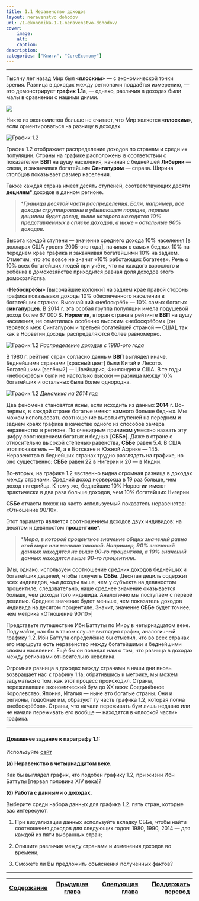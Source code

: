 ```yaml
---
title: 1.1 Неравенство доходов
layout: neravenstvo dohodov
url: /1-ekonomika-1-1-neravenstvo-dohodov/
cover:
    image: 
    alt: 
    caption: 
description:
categories: ["Книги", "CoreEconomy"]
---
```


-----

Тысячу лет назад Мир был «**плоским**» — с экономической точки зрения. Разница в доходах между регионами поддаётся измерению, — это демонстрирует **график 1.1а**, — однако, различия в доходах были малы в сравнении с нашими днями. 

![](/img/books/micro-core/pic1-1.png "")

Никто из экономистов больше не считает, что Мир является «**плоским**», если ориентироваться на разницу в доходах.

![График 1.2](/img/books/micro-core/pic1-2-e.png "График 1.2")

График 1.2 отображает распределение доходов по странам и среди их популяции. Страны на графике расположены в соответствии с показателем **ВВП** на душу населения, начиная с беднейшей **Либерии** — слева, и заканчивая богатейшим **Сингапуром** — справа. Ширина столбцов показывает размер населения.

Также каждая страна имеет десять ступеней, соответствующих десяти **децилям*** доходов в данном регионе.

>****Граница десятой части распределения. Если, например, все доходы сгруппированы в убывающем порядке, первым децилем будет доход, выше которого находятся 10% представленных в списке доходов, а ниже – остальные 90% доходов.***

Высота каждой ступени — значение среднего дохода 10% населения [в долларах США уровня 2005-ого года], начиная с самых бедных 10% на переднем крае графика и заканчивая богатейшими 10% на заднем. Отметим, что это вовсе не значит «10% работающих богатеев». Речь о 10% всех богатейших людей при учёте, что на каждого взрослого и ребёнка в домохозяйстве приходится равная доля доходов этого домохозяйства.

«**Небоскрёбы**» [высочайшие колонки] на заднем крае правой стороны графика показывают доходы 10% обеспеченного населения в богатейших странах. Высочайший «небоскрёб» — 10% самых богатых **сингапурцев**. В 2014 г. эта особая группа популяции имела подушевой доход более 67 000 $. **Норвегия**, вторая страна в рейтинге **ВВП** на душу населения, не отметилась особенно высоким «небоскрёбом» [он теряется меж Сингапуром и третьей богатейшей страной — США], так как в Норвегии доходы распределяются более равномерно.

![График 1.2](/img/books/micro-core/pic1-3.png "Распределение доходов с 1980-ого года")
*Распределение доходов с 1980-ого года*

В 1980 г. рейтинг стран согласно данным **ВВП** выглядел иначе. Беднейшими странами [красный цвет] были Китай и Лесото. Богатейшими [зелёный] — Швейцария, Финляндия и США. В те годы «небоскрёбы» были не настолько высоки — разница между 10% богатейших и остальных была более однородна.

![График 1.2](/img/books/micro-core/pic1-2-e.png "Динамика на 2014 год")
*Динамика на 2014 год*

Два феномена становятся ясны, если исходить из данных **2014** г. Во-первых, в каждой стране богатые имеют намного больше бедных. Мы можем использовать соотношение высоты ступеней на переднем и заднем краях графика в качестве одного из способов замера неравенства в регионе. По очевидным причинам уместно назвать эту цифру соотношением богатых и бедных [**СББе**]. Даже в стране с относительно высокой степенью равенства, **СББе** равен 5.4. В США этот показатель — 16, а в Ботсване и Южной Африке — 145. Неравенство в беднейших странах трудно разглядеть на графике, но оно существенно: **СББе** равен 22 в Нигерии и 20 — в Индии. 

Во-вторых, на графике 1.2 явственно видна огромная разница в доходах между странами. Средний доход норвержца в 19 раз больше, чем доход нигерийца. К тому же, беднейшие 10% Норвегии имеют практически в два раза больше доходов, чем 10% богатейших Нигерии. 

**СББе** отчасти похож на часто используемый показатель неравенства: «Отношение 90/10».

Этот параметр является соотношением доходов двух индивидов: на десятом и девяностом **процентиле***.

>****Мера, в которой процентное значение общих значений равно этой мере или меньше таковой. Например, 90% значений данных находятся не выше 90-го процентиля, а 10% значений данных находятся выше 90-го процентиля.***

[Мы, однако, используем соотношение средних доходов беднейших и богатейших децилей, чтобы получить **СББе**. Десятая дециль содержит всех индивидов, чьи доходы выше, чем у субъекта на девяностом  процентиле; следовательно, наше среднее значение оказывается больше, чем доходы того индивида. Аналогично мы поступаем с первой децилью. Среднее значение будет меньше, чем показатель доходов индивида на десятом процентиле. Значит, значение **СББе** будет точнее, чем метрика «Отношение 90/10»]

Представьте путешествие Ибн Баттуты по Миру в четырнадцатом веке. Подумайте, как бы в таком случае выглядел график, аналогичный графику 1.2. Ибн Баттута определённо бы отметил, что во всех странах его маршрута есть неравенство между богатейшими и беднейшими слоями населения. Ещё бы он поведал нам о том, что разница в доходах между регионами относительно невелика. 

Огромная разница в доходах между странами в наши дни вновь возвращает нас к графику 1.1а; обратившись к метрике, мы можем задуматься о том, как этот процесс происходил. Страны, переживавшие экономический бум до XX века: Соединённое Королевство, Япония, Италия — ныне это богатые страны. Они и регионы, подобные им, образуют ту часть графика 1.2, которая полна «небоскрёбов». Страны, что начали переживать бум лишь недавно или не начали переживать его вообще — находятся в «плоской части» графика.

-----

### <h4>Домашнее задание к параграфу 1.1:</h4>

Используйте [сайт](https://tinyco.re/4877569)

**(а) Неравенство в четырнадцатом веке.**

Как бы выглядел график, что подобен графику 1.2, при жизни Ибн Баттуты [первая половина XIV века]? 

**(б) Работа с данными о доходах.** 

Выберите среди набора данных для графика 1.2. пять стран, которые вас интересуют.

1. При визуализации данных используйте вкладку СББе, чтобы найти соотношения доходов для следующих годов: 1980, 1990, 2014 — для каждой из пяти выбранных стран;

2. Опишите различия между странами и изменения доходов во времени;

3. Сможете ли Вы предложить объяснения полученных фактов?

-----

|[Cодержание](/books/core/avtor-perevoda/#h3содержаниеh3)|[Прыдущая глава](/books/core/vvedenie/) |[Следующая глава](/1-2-izmerenie-dohodov-i-urovnya-zhizni/)| [Поддержать перевод](/books/core/avtor-perevoda/#h3поддержать-перевод-звонкой-монетойh3/)    |
|-------------------------------|:-----------------------------------:|------------------------------------------:|--------------------------------:|

